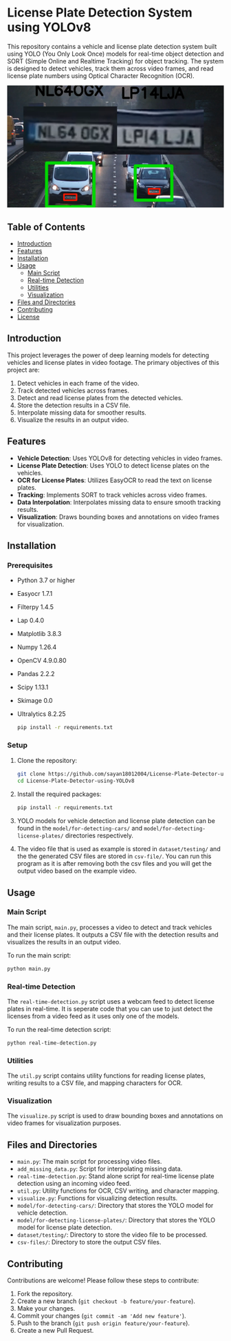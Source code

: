 # License Plate Detection System using YOLOv8

This repository contains a vehicle and license plate detection system built using YOLO (You Only Look Once) models for real-time object detection and SORT (Simple Online and Realtime Tracking) for object tracking. The system is designed to detect vehicles, track them across video frames, and read license plate numbers using Optical Character Recognition (OCR).

[![Watch the video](image-and-video/Screenshot.jpg)](image-and-video/out.mp4 "Watch video")

## Table of Contents

- [Introduction](#introduction)
- [Features](#features)
- [Installation](#installation)
- [Usage](#usage)
  - [Main Script](#main-script)
  - [Real-time Detection](#real-time-detection)
  - [Utilities](#utilities)
  - [Visualization](#visualization)
- [Files and Directories](#files-and-directories)
- [Contributing](#contributing)
- [License](#license)

## Introduction

This project leverages the power of deep learning models for detecting vehicles and license plates in video footage. The primary objectives of this project are:

1. Detect vehicles in each frame of the video.
2. Track detected vehicles across frames.
3. Detect and read license plates from the detected vehicles.
4. Store the detection results in a CSV file.
5. Interpolate missing data for smoother results.
6. Visualize the results in an output video.

## Features

- **Vehicle Detection**: Uses YOLOv8 for detecting vehicles in video frames.
- **License Plate Detection**: Uses YOLO to detect license plates on the vehicles.
- **OCR for License Plates**: Utilizes EasyOCR to read the text on license plates.
- **Tracking**: Implements SORT to track vehicles across video frames.
- **Data Interpolation**: Interpolates missing data to ensure smooth tracking results.
- **Visualization**: Draws bounding boxes and annotations on video frames for visualization.

## Installation

### Prerequisites

- Python 3.7 or higher
- Easyocr 1.7.1
- Filterpy 1.4.5
- Lap 0.4.0
- Matplotlib 3.8.3
- Numpy 1.26.4
- OpenCV 4.9.0.80
- Pandas 2.2.2
- Scipy 1.13.1
- Skimage 0.0
- Ultralytics 8.2.25

    ```sh
    pip install -r requirements.txt
    ```

### Setup

1. Clone the repository:

    ```sh
    git clone https://github.com/sayan18012004/License-Plate-Detector-using-YOLOv8.git
    cd License-Plate-Detector-using-YOLOv8
    ```

2. Install the required packages:

    ```sh
    pip install -r requirements.txt
    ```

3. YOLO models for vehicle detection and license plate detection can be found in the `model/for-detecting-cars/` and `model/for-detecting-license-plates/` directories respectively.

4. The video file that is used as example is stored in `dataset/testing/` and the the generated CSV files are stored in `csv-file/`. You can run this program as it is after removing both the csv files and you will get the output video based on the example video.

## Usage

### Main Script

The main script, `main.py`, processes a video to detect and track vehicles and their license plates. It outputs a CSV file with the detection results and visualizes the results in an output video.

To run the main script:

```sh
python main.py
```

### Real-time Detection

The `real-time-detection.py` script uses a webcam feed to detect license plates in real-time. It is seperate code that you can use to just detect the licenses from a video feed as it uses only one of the models.

To run the real-time detection script:

```sh
python real-time-detection.py
```

### Utilities

The `util.py` script contains utility functions for reading license plates, writing results to a CSV file, and mapping characters for OCR.

### Visualization

The `visualize.py` script is used to draw bounding boxes and annotations on video frames for visualization purposes.

## Files and Directories

- `main.py`: The main script for processing video files.
- `add_missing_data.py`: Script for interpolating missing data.
- `real-time-detection.py`: Stand alone script for real-time license plate detection using an incoming video feed.
- `util.py`: Utility functions for OCR, CSV writing, and character mapping.
- `visualize.py`: Functions for visualizing detection results.
- `model/for-detecting-cars/`: Directory that stores the YOLO model for vehicle detection.
- `model/for-detecting-license-plates/`: Directory that stores the YOLO model for license plate detection.
- `dataset/testing/`: Directory to store the video file to be processed.
- `csv-files/`: Directory to store the output CSV files.

## Contributing

Contributions are welcome! Please follow these steps to contribute:

1. Fork the repository.
2. Create a new branch (`git checkout -b feature/your-feature`).
3. Make your changes.
4. Commit your changes (`git commit -am 'Add new feature'`).
5. Push to the branch (`git push origin feature/your-feature`).
6. Create a new Pull Request.